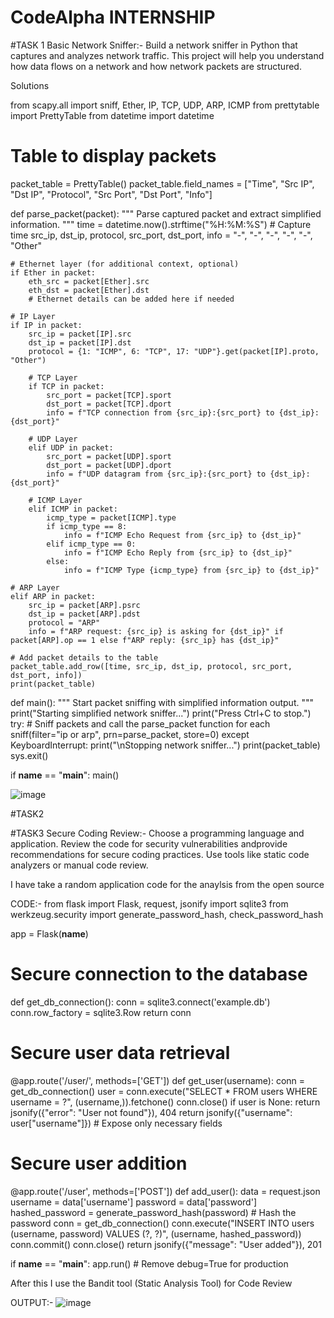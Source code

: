 
# CodeAlpha INTERNSHIP

#TASK 1
Basic Network Sniffer:-
Build a network sniffer in Python that captures and analyzes network traffic. This project will help you understand how data flows on a network and how network packets are structured.

Solutions

from scapy.all import sniff, Ether, IP, TCP, UDP, ARP, ICMP
from prettytable import PrettyTable
from datetime import datetime

# Table to display packets
packet_table = PrettyTable()
packet_table.field_names = ["Time", "Src IP", "Dst IP", "Protocol", "Src Port", "Dst Port", "Info"]

def parse_packet(packet):
    """
    Parse captured packet and extract simplified information.
    """
    time = datetime.now().strftime("%H:%M:%S")  # Capture time
    src_ip, dst_ip, protocol, src_port, dst_port, info = "-", "-", "-", "-", "-", "Other"

    # Ethernet layer (for additional context, optional)
    if Ether in packet:
        eth_src = packet[Ether].src
        eth_dst = packet[Ether].dst
        # Ethernet details can be added here if needed

    # IP Layer
    if IP in packet:
        src_ip = packet[IP].src
        dst_ip = packet[IP].dst
        protocol = {1: "ICMP", 6: "TCP", 17: "UDP"}.get(packet[IP].proto, "Other")

        # TCP Layer
        if TCP in packet:
            src_port = packet[TCP].sport
            dst_port = packet[TCP].dport
            info = f"TCP connection from {src_ip}:{src_port} to {dst_ip}:{dst_port}"

        # UDP Layer
        elif UDP in packet:
            src_port = packet[UDP].sport
            dst_port = packet[UDP].dport
            info = f"UDP datagram from {src_ip}:{src_port} to {dst_ip}:{dst_port}"

        # ICMP Layer
        elif ICMP in packet:
            icmp_type = packet[ICMP].type
            if icmp_type == 8:
                info = f"ICMP Echo Request from {src_ip} to {dst_ip}"
            elif icmp_type == 0:
                info = f"ICMP Echo Reply from {src_ip} to {dst_ip}"
            else:
                info = f"ICMP Type {icmp_type} from {src_ip} to {dst_ip}"

    # ARP Layer
    elif ARP in packet:
        src_ip = packet[ARP].psrc
        dst_ip = packet[ARP].pdst
        protocol = "ARP"
        info = f"ARP request: {src_ip} is asking for {dst_ip}" if packet[ARP].op == 1 else f"ARP reply: {src_ip} has {dst_ip}"

    # Add packet details to the table
    packet_table.add_row([time, src_ip, dst_ip, protocol, src_port, dst_port, info])
    print(packet_table)

def main():
    """
    Start packet sniffing with simplified information output.
    """
    print("Starting simplified network sniffer...")
    print("Press Ctrl+C to stop.")
    try:
        # Sniff packets and call the parse_packet function for each
        sniff(filter="ip or arp", prn=parse_packet, store=0)
    except KeyboardInterrupt:
        print("\nStopping network sniffer...")
        print(packet_table)
        sys.exit()

if __name__ == "__main__":
    main()


![image](https://github.com/user-attachments/assets/5e4f714e-f438-4293-a831-1de79f194bb5)

#TASK2




#TASK3
Secure Coding Review:-
Choose a programming language and application. Review the code for security vulnerabilities andprovide recommendations for secure coding practices. Use tools like static code analyzers or manual code review.

I have take a random application code for the anaylsis from the open source 

CODE:-
from flask import Flask, request, jsonify
import sqlite3
from werkzeug.security import generate_password_hash, check_password_hash

app = Flask(__name__)

# Secure connection to the database
def get_db_connection():
    conn = sqlite3.connect('example.db')
    conn.row_factory = sqlite3.Row
    return conn

# Secure user data retrieval
@app.route('/user/<username>', methods=['GET'])
def get_user(username):
    conn = get_db_connection()
    user = conn.execute("SELECT * FROM users WHERE username = ?", (username,)).fetchone()
    conn.close()
    if user is None:
        return jsonify({"error": "User not found"}), 404
    return jsonify({"username": user["username"]})  # Expose only necessary fields

# Secure user addition
@app.route('/user', methods=['POST'])
def add_user():
    data = request.json
    username = data['username']
    password = data['password']
    hashed_password = generate_password_hash(password)  # Hash the password
    conn = get_db_connection()
    conn.execute("INSERT INTO users (username, password) VALUES (?, ?)", (username, hashed_password))
    conn.commit()
    conn.close()
    return jsonify({"message": "User added"}), 201

if __name__ == "__main__":
    app.run()  # Remove debug=True for production


After this I use the Bandit tool (Static Analysis Tool) for Code Review 

OUTPUT:-
![image](https://github.com/user-attachments/assets/f933129e-3c2a-4d51-a35c-550884d38fe0)




